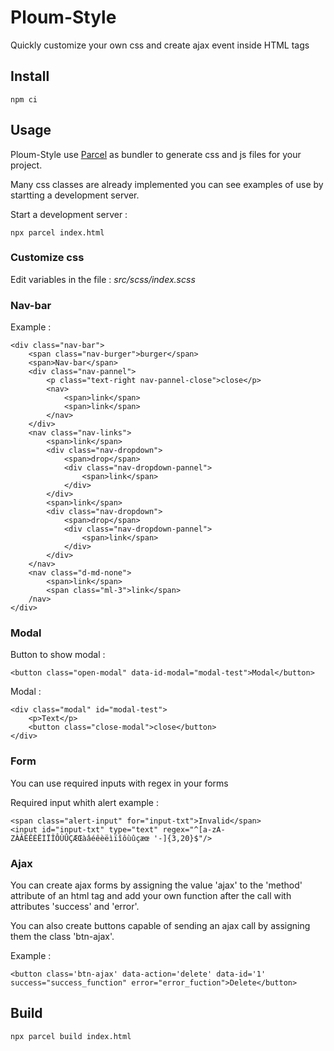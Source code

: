 # Ploum-Style

Quickly customize your own css and create ajax event inside HTML tags

## Install

`npm ci`

## Usage

Ploum-Style use [Parcel](https://parceljs.org/) as bundler to generate css and js files for your project.

Many css classes are already implemented you can see examples of use by startting a development server.

Start a development server :

`npx parcel index.html`

### Customize css

Edit variables in the file : *src/scss/index.scss*

### Nav-bar

Example : 

```
<div class="nav-bar">
    <span class="nav-burger">burger</span>
    <span>Nav-bar</span>
    <div class="nav-pannel">
        <p class="text-right nav-pannel-close">close</p>
        <nav>
            <span>link</span>
            <span>link</span>
        </nav>
    </div>
    <nav class="nav-links">
        <span>link</span>
        <div class="nav-dropdown">
            <span>drop</span>
            <div class="nav-dropdown-pannel">
                <span>link</span>
            </div>
        </div>
        <span>link</span>
        <div class="nav-dropdown">
            <span>drop</span>
            <div class="nav-dropdown-pannel">
                <span>link</span>
            </div>
        </div>
    </nav>
    <nav class="d-md-none">
        <span>link</span>
        <span class="ml-3">link</span>
    /nav>
</div>
```

### Modal

Button to show modal :

```
<button class="open-modal" data-id-modal="modal-test">Modal</button>
```

Modal :

```
<div class="modal" id="modal-test">
    <p>Text</p>
    <button class="close-modal">close</button>
</div>
```

### Form

You can use required inputs with regex in your forms

Required input whith alert example : 

```
<span class="alert-input" for="input-txt">Invalid</span>
<input id="input-txt" type="text" regex="^[a-zA-ZÀÂÉÊÈËÌÏÎÔÙÛÇÆŒàâéêèëìïîôùûçæœ '-]{3,20}$"/>
```

### Ajax

You can create ajax forms by assigning the value 'ajax' to the 'method' attribute of an html tag and add your own function after the call with attributes 'success' and 'error'.

You can also create buttons capable of sending an ajax call by assigning them the class 'btn-ajax'.

Example :

```
<button class='btn-ajax' data-action='delete' data-id='1' success="success_function" error="error_fuction">Delete</button>
```

## Build

`npx parcel build index.html`